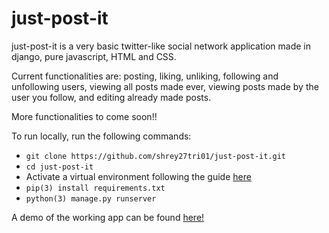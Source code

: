 # just-post-it

just-post-it is a very basic twitter-like social network application made in django, pure javascript, HTML and CSS.

Current functionalities are: posting, liking, unliking, following and unfollowing users, viewing all posts made ever, viewing posts made by the user you follow, and editing already made posts.

More functionalities to come soon!!

To run locally, run the following commands:
- ```git clone https://github.com/shrey27tri01/just-post-it.git```
- ```cd just-post-it```
- Activate a virtual environment following the guide [here](https://packaging.python.org/guides/installing-using-pip-and-virtual-environments/#creating-a-virtual-environment)
- ```pip(3) install requirements.txt```
- ```python(3) manage.py runserver```

A demo of the working app can be found [here!](https://www.youtube.com/watch?v=GHQIh9GpDmI)

